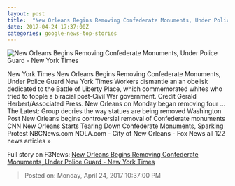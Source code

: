 ```yaml
---
layout: post
title:  "New Orleans Begins Removing Confederate Monuments, Under Police Guard - New York Times"
date: 2017-04-24 17:37:00Z
categories: google-news-top-stories
---
```


![New Orleans Begins Removing Confederate Monuments, Under Police Guard - New York Times](https://static01.nyt.com/images/2017/04/24/us/25xp-statues2/25xp-statues2-facebookJumbo.jpg)

New York Times New Orleans Begins Removing Confederate Monuments, Under Police Guard New York Times Workers dismantle an an obelisk dedicated to the Battle of Liberty Place, which commemorated whites who tried to topple a biracial post-Civil War government. Credit Gerald Herbert/Associated Press. New Orleans on Monday began removing four ... The Latest: Group decries the way statues are being removed Washington Post New Orleans begins controversial removal of Confederate monuments CNN New Orleans Starts Tearing Down Confederate Monuments, Sparking Protest NBCNews.com NOLA.com - City of New Orleans - Fox News all 122 news articles »


Full story on F3News: [New Orleans Begins Removing Confederate Monuments, Under Police Guard - New York Times](http://www.f3nws.com/n/yJYXHF)

> Posted on: Monday, April 24, 2017 10:37:00 PM
